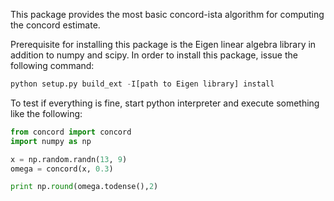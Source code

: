 This package provides the most basic concord-ista algorithm for
computing the concord estimate.

Prerequisite for installing this package is the Eigen linear algebra
library in addition to numpy and scipy. In order to install this
package, issue the following command:

```python    
python setup.py build_ext -I[path to Eigen library] install
```

To test if everything is fine, start python interpreter and execute
something like the following:

```python
from concord import concord
import numpy as np

x = np.random.randn(13, 9)
omega = concord(x, 0.3)

print np.round(omega.todense(),2)
```

